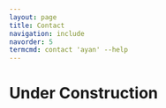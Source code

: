 ```yaml
---
layout: page
title: Contact
navigation: include
navorder: 5
termcmd: contact 'ayan' --help
---
```


# Under Construction
